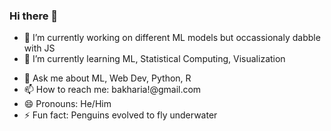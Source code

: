 ### Hi there 👋

<!--
**bakharia/bakharia** is a ✨ _special_ ✨ repository because its `README.md` (this file) appears on your GitHub profile.

Here are some ideas to get you started:

- 🔭 I’m currently working on ...
- 🌱 I’m currently learning ...
- 👯 I’m looking to collaborate on ...
- 🤔 I’m looking for help with ...
- 💬 Ask me about ...
- 📫 How to reach me: ...
- 😄 Pronouns: ...
- ⚡ Fun fact: ...
-->
- 🔭 I’m currently working on different ML models but occassionaly dabble with JS
- 🌱 I’m currently learning ML, Statistical Computing, Visualization 
<!-- - 👯 I’m looking to collaborate on  -->
<!-- - 🤔 I’m looking for help with ... -->
- 💬 Ask me about ML, Web Dev, Python, R
- 📫 How to reach me: bakharia!@gmail.com 
- 😄 Pronouns: He/Him
- ⚡ Fun fact: Penguins evolved to fly underwater
